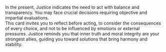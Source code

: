 In the present, Justice indicates the need to act with balance and transparency. You may face crucial decisions requiring objective and impartial evaluations.  
This card invites you to reflect before acting, to consider the consequences of every choice, and not to be influenced by emotions or external pressures. Justice reminds you that inner truth and moral integrity are your strongest allies, guiding you toward solutions that bring harmony and stability.
